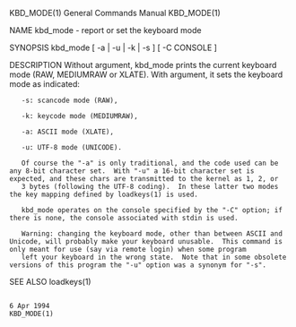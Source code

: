 KBD_MODE(1)                                                                              General Commands Manual                                                                              KBD_MODE(1)

NAME
       kbd_mode - report or set the keyboard mode

SYNOPSIS
       kbd_mode [ -a | -u | -k | -s ] [ -C CONSOLE ]

DESCRIPTION
       Without argument, kbd_mode prints the current keyboard mode (RAW, MEDIUMRAW or XLATE).  With argument, it sets the keyboard mode as indicated:

       -s: scancode mode (RAW),

       -k: keycode mode (MEDIUMRAW),

       -a: ASCII mode (XLATE),

       -u: UTF-8 mode (UNICODE).

       Of course the "-a" is only traditional, and the code used can be any 8-bit character set.  With "-u" a 16-bit character set is expected, and these chars are transmitted to the kernel as 1, 2, or
       3 bytes (following the UTF-8 coding).  In these latter two modes the key mapping defined by loadkeys(1) is used.

       kbd_mode operates on the console specified by the "-C" option; if there is none, the console associated with stdin is used.

       Warning: changing the keyboard mode, other than between ASCII and Unicode, will probably make your keyboard unusable.  This command is only meant for use (say via remote login) when some program
       left your keyboard in the wrong state.  Note that in some obsolete versions of this program the "-u" option was a synonym for "-s".

SEE ALSO
       loadkeys(1)

                                                                                                6 Apr 1994                                                                                    KBD_MODE(1)
